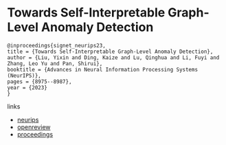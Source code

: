 # Towards Self-Interpretable Graph-Level Anomaly Detection

```
@inproceedings{signet_neurips23,
title = {Towards Self-Interpretable Graph-Level Anomaly Detection},
author = {Liu, Yixin and Ding, Kaize and Lu, Qinghua and Li, Fuyi and Zhang, Leo Yu and Pan, Shirui},
booktitle = {Advances in Neural Information Processing Systems (NeurIPS)},
pages = {8975--8987},
year = {2023}
}
```

links
- [neurips](https://nips.cc/Conferences/2023/Schedule?showEvent=71623)
- [openreview](https://openreview.net/forum?id=SAzaC8f3cM)
- [proceedings](https://papers.nips.cc//paper_files/paper/2023/hash/1c6f06863df46de009a7a41b41c95cad-Abstract-Conference.html)
